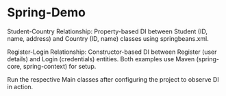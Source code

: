 # Spring-Demo
Student-Country Relationship: 
Property-based DI between Student (ID, name, address) and Country (ID, name) classes using springbeans.xml.

Register-Login Relationship: Constructor-based DI between Register (user details) and Login (credentials) entities.
Both examples use Maven (spring-core, spring-context) for setup. 

Run the respective Main classes after configuring the project to observe DI in action.
